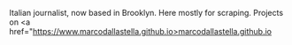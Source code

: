 Italian journalist, now based in Brooklyn. Here mostly for scraping. Projects on <a href="https://www.marcodallastella.github.io>marcodallastella.github.io</a>

